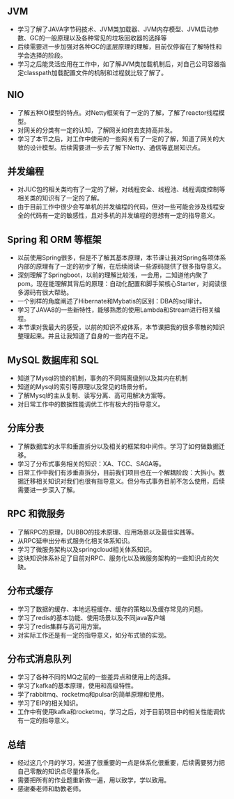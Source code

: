 ## JVM
+ 学习了解了JAVA字节码技术、JVM类加载器、JVM内存模型、JVM启动参数、GC的一般原理以及各种常见的垃圾回收器的选择等
+ 后续需要进一步加强对各种GC的底层原理的理解，目前仅停留在了解特性和学会选择的阶段。
+ 学习之后能灵活应用在工作中，如了解JVM类加载机制后，对自己公司容器指定classpath加载配置文件的机制和过程就比较了解了。

## NIO
+ 了解五种IO模型的特点。对Netty框架有了一定的了解，了解了reactor线程模型。
+ 对网关的分类有一定的认知，了解网关如何去支持高并发。
+ 学习了本节之后，对工作中使用的一些网关有了一定的了解，知道了网关的大致的设计模型。后续需要进一步去了解下Netty、通信等底层知识点。

## 并发编程
+ 对JUC包的相关类均有了一定的了解，对线程安全、线程池、线程调度控制等相关类的知识有了一定的了解。
+ 由于目前工作中很少会写单机的并发编程的代码，但对一些可能会涉及线程安全的代码有一定的敏感性，且对多机的并发编程的思想有一定的指导意义。

## Spring 和 ORM 等框架
+ 以前使用Spring很多，但是不了解其基本原理，本节课让我对Spring各项体系内部的原理有了一定的初步了解，在后续阅读一些源码提供了很多指导意义。
+ 深刻理解了Springboot，以前的理解比较浅，一会用，二知道他内聚了pom。现在能理解其背后的原理：自动化配置和脚手架核心Starter，对阅读很多源码有很大帮助。
+ 一个别样的角度阐述了Hibernate和Mybatis的区别：DBA的sql审计。
+ 学习了JAVA8的一些新特性，能够熟悉的使用Lambda和Stream进行相关编程。
+ 本节课对我最大的感受，以前的知识不成体系，本节课把我的很多零散的知识整理起来。并且让我知道了自身的一些内在不足。

## MySQL 数据库和 SQL
+ 知道了Mysql的锁的机制，事务的不同隔离级别以及其内在机制
+ 知道的Mysql的索引等原理以及常见的场景分析。
+ 了解Mysql的主从复制、读写分离、高可用解决方案等。
+ 对日常工作中的数据性能调优工作有极大的指导意义。

## 分库分表
+ 了解数据库的水平和垂直拆分以及相关的框架和中间件。学习了如何做数据迁移。
+ 学习了分布式事务相关的知识：XA、TCC、SAGA等。
+ 日常工作中我们有涉垂直拆分，目前我们项目也在一个解耦阶段：大拆小。数据迁移相关知识对我们也很有指导意义。但分布式事务目前不怎么使用，后续需要进一步深入了解。

## RPC 和微服务
+ 了解RPC的原理，DUBBO的技术原理、应用场景以及最佳实践等。
+ 从RPC延申出分布式服务化相关体系知识。
+ 学习了微服务架构以及springcloud相关体系知识。
+ 这块知识体系补足了目前对RPC、服务化以及微服务架构的一些知识点的欠缺。

## 分布式缓存
+ 学习了数据的缓存、本地远程缓存、缓存的策略以及缓存常见的问题。
+ 学习了redis的基本功能、使用场景以及不同java客户端
+ 学习了redis集群与高可用方案。
+ 对实际工作还是有一定的指导意义，如分布式锁的实现。

## 分布式消息队列
+ 学习了各种不同的MQ之前的一些差异点和使用上的选择。
+ 学习了kafka的基本原理，使用和高级特性。
+ 学了rabbitmq、rocketmq和pulsar的简单原理和使用。
+ 学习了EIP的相关知识。
+ 工作中有使用kafka和rocketmq，学习之后，对于目前项目中的相关性能调优有一定的指导意义。


## 总结
+ 经过这几个月的学习，知道了很重要的一点是体系化很重要，后续需要努力把自己零散的知识点尽量体系化。
+ 需要把所有的作业题重新做一遍，用以致学，学以致用。
+ 感谢秦老师和助教老师。


